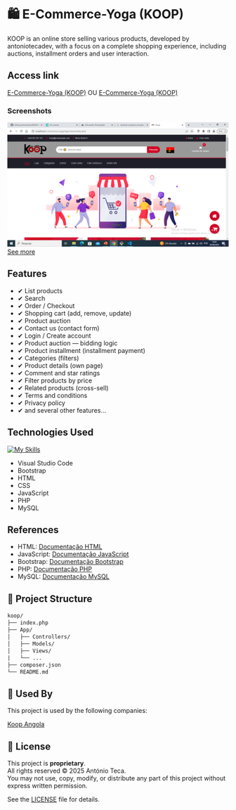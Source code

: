 # 🛍️ E-Commerce-Yoga (KOOP)
KOOP is an online store selling various products, developed by antoniotecadev, with a focus on a complete shopping experience, including auctions, installment orders and user interaction.

## Access link

 [E-Commerce-Yoga (KOOP)](https://antoniotecadev.rf.gd/koop/app/views/index.php)
 OU
 [E-Commerce-Yoga (KOOP)](https://tecadev.me/koop/app/views/index.php)

### Screenshots

![Home-capa](https://github.com/antonioteca/antonioteca/blob/main/E-Commerce-Yoga/Imagens/e-commerce-yoga-2023-08-30%20(14).png)
[See more](https://github.com/antonioteca/antonioteca/tree/main/E-Commerce-Yoga/Imagens) 

## Features

- ✔ List products
- ✔ Search
- ✔ Order / Checkout
- ✔ Shopping cart (add, remove, update)
- ✔ Product auction
- ✔ Contact us (contact form)
- ✔ Login / Create account
- ✔ Product auction — bidding logic
- ✔ Product installment (installment payment)
- ✔ Categories (filters)
- ✔ Product details (own page)
- ✔ Comment and star ratings
- ✔ Filter products by price
- ✔ Related products (cross-sell)
- ✔ Terms and conditions
- ✔ Privacy policy
- ✔ and several other features...

## Technologies Used
[![My Skills](https://skillicons.dev/icons?i=vscode,bootstrap,html,css,js,php,mysql)](https://skillicons.dev)

- Visual Studio Code
- Bootstrap
- HTML
- CSS
- JavaScript
- PHP
- MySQL

## References

- HTML: [Documentação HTML](https://developer.mozilla.org/en-US/docs/Web/HTML)
- JavaScript: [Documentação JavaScript](https://developer.mozilla.org/en-US/docs/Web/JavaScript)
- Bootstrap: [Documentação Bootstrap](https://getbootstrap.com/docs/)
- PHP: [Documentação PHP](https://www.php.net/docs.php)
- MySQL: [Documentação MySQL](https://dev.mysql.com/doc/)

## 📂 Project Structure
```plaintext
koop/
├── index.php
├── App/
│   ├── Controllers/
│   ├── Models/
│   ├── Views/
|   └── ...
├── composer.json
└── README.md
```

## 🏢 Used By

This project is used by the following companies:

[Koop Angola](https://https://www.facebook.com/KoopAngola/?locale=pt_BR)

## 📜 License

This project is **proprietary**.  
All rights reserved © 2025 António Teca.  
You may not use, copy, modify, or distribute any part of this project without express written permission.

See the [LICENSE](LICENSE) file for details.
